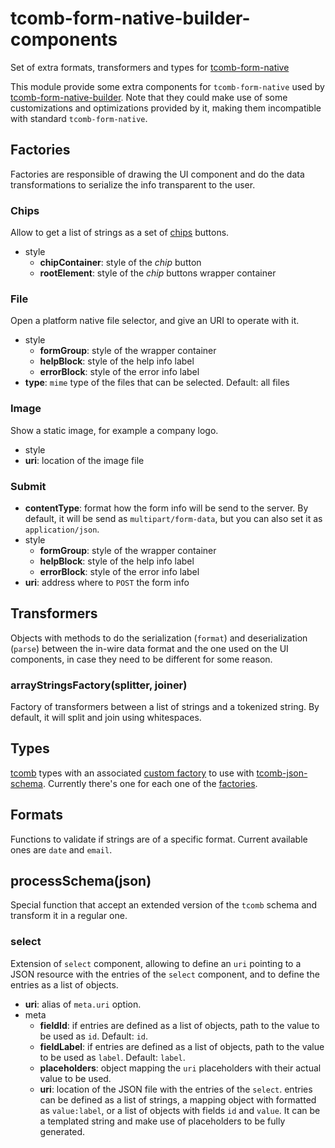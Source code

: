 # tcomb-form-native-builder-components
Set of extra formats, transformers and types for
[tcomb-form-native](https://github.com/gcanti/tcomb-form-native)

This module provide some extra components for `tcomb-form-native` used by
[tcomb-form-native-builder](https://github.com/QuantumBA/tcomb-form-native-builder).
Note that they could make use of some customizations and optimizations provided
by it, making them incompatible with standard `tcomb-form-native`.

## Factories

Factories are responsible of drawing the UI component and do the data
transformations to serialize the info transparent to the user.

### Chips

Allow to get a list of strings as a set of
[chips](https://material.io/guidelines/components/chips.html) buttons.

- style
  - **chipContainer**: style of the *chip* button
  - **rootElement**: style of the *chip* buttons wrapper container

### File

Open a platform native file selector, and give an URI to operate with it.

- style
  - **formGroup**: style of the wrapper container
  - **helpBlock**: style of the help info label
  - **errorBlock**: style of the error info label
- **type**: `mime` type of the files that can be selected. Default: all files

### Image

Show a static image, for example a company logo.

- style
- **uri**: location of the image file

### Submit

- **contentType**: format how the form info will be send to the server. By
  default, it will be send as `multipart/form-data`, but you can also set it as
  `application/json`.
- style
  - **formGroup**: style of the wrapper container
  - **helpBlock**: style of the help info label
  - **errorBlock**: style of the error info label
- **uri**: address where to `POST` the form info

## Transformers

Objects with methods to do the serialization (`format`) and deserialization
(`parse`) between the in-wire data format and the one used on the UI components,
in case they need to be different for some reason.

### arrayStringsFactory(splitter, joiner)

Factory of transformers between a list of strings and a tokenized string. By
default, it will split and join using whitespaces.

## Types

[tcomb](https://github.com/gcanti/tcomb) types with an associated
[custom factory](#Factories) to use with
[tcomb-json-schema](https://github.com/gcanti/tcomb-json-schema). Currently
there's one for each one of the [factories](#factories).

## Formats

Functions to validate if strings are of a specific format. Current available
ones are `date` and `email`.

## processSchema(json)

Special function that accept an extended version of the `tcomb` schema and
transform it in a regular one.

### select

Extension of `select` component, allowing to define an `uri` pointing to a JSON
resource with the entries of the `select` component, and to define the entries
as a list of objects.

- **uri**: alias of `meta.uri` option.
- meta
  - **fieldId**: if entries are defined as a list of objects, path to the value
    to be used as `id`. Default: `id`.
  - **fieldLabel**: if entries are defined as a list of objects, path to the
    value to be used as `label`. Default: `label`.
  - **placeholders**: object mapping the `uri` placeholders with their actual
    value to be used.
  - **uri**: location of the JSON file with the entries of the `select`. entries
    can be defined as a list of strings, a mapping object with formatted as
    `value:label`, or a list of objects with fields `id` and `value`. It can be
    a templated string and make use of placeholders to be fully generated.

